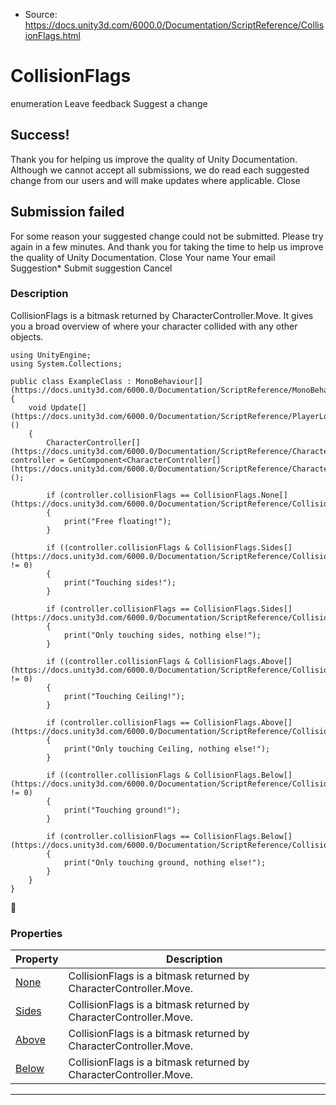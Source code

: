 * Source: https://docs.unity3d.com/6000.0/Documentation/ScriptReference/CollisionFlags.html

# CollisionFlags
enumeration
Leave feedback
Suggest a change
## Success!
Thank you for helping us improve the quality of Unity Documentation. Although we cannot accept all submissions, we do read each suggested change from our users and will make updates where applicable.
Close
## Submission failed
For some reason your suggested change could not be submitted. Please <a>try again</a> in a few minutes. And thank you for taking the time to help us improve the quality of Unity Documentation.
Close
Your name Your email Suggestion* Submit suggestion
Cancel
### Description
CollisionFlags is a bitmask returned by CharacterController.Move.
It gives you a broad overview of where your character collided with any other objects.
```
using UnityEngine;
using System.Collections;  
  
public class ExampleClass : MonoBehaviour[](https://docs.unity3d.com/6000.0/Documentation/ScriptReference/MonoBehaviour.html)
{
    void Update[](https://docs.unity3d.com/6000.0/Documentation/ScriptReference/PlayerLoop.Update.html)()
    {
        CharacterController[](https://docs.unity3d.com/6000.0/Documentation/ScriptReference/CharacterController.html) controller = GetComponent<CharacterController[](https://docs.unity3d.com/6000.0/Documentation/ScriptReference/CharacterController.html)>();  
  
        if (controller.collisionFlags == CollisionFlags.None[](https://docs.unity3d.com/6000.0/Documentation/ScriptReference/CollisionFlags.None.html))
        {
            print("Free floating!");
        }  
  
        if ((controller.collisionFlags & CollisionFlags.Sides[](https://docs.unity3d.com/6000.0/Documentation/ScriptReference/CollisionFlags.Sides.html)) != 0)
        {
            print("Touching sides!");
        }  
  
        if (controller.collisionFlags == CollisionFlags.Sides[](https://docs.unity3d.com/6000.0/Documentation/ScriptReference/CollisionFlags.Sides.html))
        {
            print("Only touching sides, nothing else!");
        }  
  
        if ((controller.collisionFlags & CollisionFlags.Above[](https://docs.unity3d.com/6000.0/Documentation/ScriptReference/CollisionFlags.Above.html)) != 0)
        {
            print("Touching Ceiling!");
        }  
  
        if (controller.collisionFlags == CollisionFlags.Above[](https://docs.unity3d.com/6000.0/Documentation/ScriptReference/CollisionFlags.Above.html))
        {
            print("Only touching Ceiling, nothing else!");
        }  
  
        if ((controller.collisionFlags & CollisionFlags.Below[](https://docs.unity3d.com/6000.0/Documentation/ScriptReference/CollisionFlags.Below.html)) != 0)
        {
            print("Touching ground!");
        }  
  
        if (controller.collisionFlags == CollisionFlags.Below[](https://docs.unity3d.com/6000.0/Documentation/ScriptReference/CollisionFlags.Below.html))
        {
            print("Only touching ground, nothing else!");
        }
    }
}

```

### Properties
Property | Description  
---|---  
[None](https://docs.unity3d.com/6000.0/Documentation/ScriptReference/CollisionFlags.None.html) | CollisionFlags is a bitmask returned by CharacterController.Move.  
[Sides](https://docs.unity3d.com/6000.0/Documentation/ScriptReference/CollisionFlags.Sides.html) | CollisionFlags is a bitmask returned by CharacterController.Move.  
[Above](https://docs.unity3d.com/6000.0/Documentation/ScriptReference/CollisionFlags.Above.html) | CollisionFlags is a bitmask returned by CharacterController.Move.  
[Below](https://docs.unity3d.com/6000.0/Documentation/ScriptReference/CollisionFlags.Below.html) | CollisionFlags is a bitmask returned by CharacterController.Move.  
* * *
